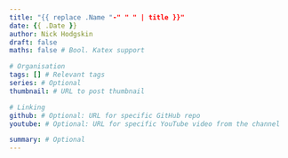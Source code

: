 ```yaml
---
title: "{{ replace .Name "-" " " | title }}"
date: {{ .Date }}
author: Nick Hodgskin
draft: false
maths: false # Bool. Katex support

# Organisation
tags: [] # Relevant tags
series: # Optional
thumbnail: # URL to post thumbnail

# Linking
github: # Optional: URL for specific GitHub repo
youtube: # Optional: URL for specific YouTube video from the channel

summary: # Optional
---
```

